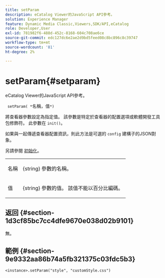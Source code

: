 ```yaml
---
title: setParam
description: eCatalog Viewer的JavaScript API參考。
solution: Experience Manager
feature: Dynamic Media Classic,Viewers,SDK/API,eCatalog
role: Developer,User
exl-id: 781982f6-488d-452c-8168-604c708ae6ce
source-git-commit: edc127dc6e2ae2d9bd5feed08c8bc896c8c39747
workflow-type: tm+mt
source-wordcount: '81'
ht-degree: 2%

---
```


# setParam{#setparam}

eCatalog Viewer的JavaScript API參考。

` setParam( *`名稱，值`*)`

將查看器參數設定為指定值。 該參數是特定於查看器的配置選項或軟體開發工具包修飾符。 此參數在 `init()`。

如果與一起傳遞查看器配置資訊，則此方法是可選的 `config` 建構子的JSON對象。

另請參閱 [初始化](../../../c-html5-s7-aem-asset-viewers/c-html5-20-ecatalog-viewer-about/c-html5-20-ecatalog-viewer-javascriptapiref/r-html5-ecatalog-viewer-20-javascriptapiref-init.md#reference-aee94dd92a28410784f7a1792e28683b)。

<table id="table_896DFF34A68A403DB93A6D597461A573"> 
 <tbody> 
  <tr> 
   <td colname="col1"> <p> <span class="codeph"> <span class="varname"> 名稱 </span> </span> </p> </td> 
   <td colname="col2"> <p> <span class="codeph"> {string} </span> 參數的名稱。 </p> </td> 
  </tr> 
  <tr> 
   <td colname="col1"> <p> <span class="codeph"> <span class="varname"> 值 </span> </span> </p> </td> 
   <td colname="col2"> <p> <span class="codeph"> {string} </span> 參數的值。 該值不能以百分比編碼。 </p> </td> 
  </tr> 
 </tbody> 
</table>

## 返回 {#section-1d3cf85bc7cc4dfe9670e038d02b9101}

無。

## 範例 {#section-9e9332aa86b74a5fb321375c03fdc5b3}

```
<instance>.setParam("style", "customStyle.css")
```
